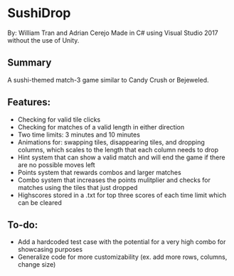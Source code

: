 # SushiDrop

By: William Tran and Adrian Cerejo
Made in C# using Visual Studio 2017 without the use of Unity.

Summary
-----------
A sushi-themed match-3 game similar to Candy Crush or Bejeweled.

Features:
-----------
- Checking for valid tile clicks
- Checking for matches of a valid length in either direction
- Two time limits: 3 minutes and 10 minutes
- Animations for: swapping tiles, disappearing tiles, and dropping columns, which scales to the length that each column needs to drop
- Hint system that can show a valid match and will end the game if there are no possible moves left
- Points system that rewards combos and larger matches
- Combo system that increases the points mulitplier and checks for matches using the tiles that just dropped
- Highscores stored in a .txt for top three scores of each time limit which can be cleared

To-do:
-----------
- Add a hardcoded test case with the potential for a very high combo for showcasing purposes
- Generalize code for more customizability (ex. add more rows, columns, change size)
